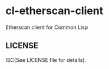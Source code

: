 # cl-etherscan-client

Etherscan client for Common Lisp

## LICENSE

ISC(See LICENSE file for details).
